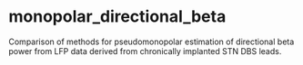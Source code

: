 # monopolar_directional_beta
Comparison of methods for pseudomonopolar estimation of directional beta power from LFP data derived from chronically implanted STN DBS leads.
